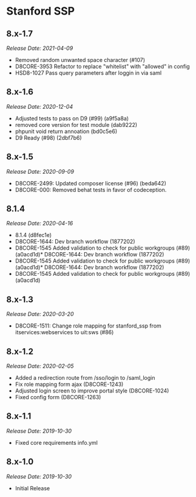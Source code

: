 # Stanford SSP

8.x-1.7
--------------------------------------------------------------------------------
_Release Date: 2021-04-09_

- Removed random unwanted space character (#107)
- D8CORE-3953 Refactor to replace "whitelist" with "allowed" in config
- HSD8-1027 Pass query parameters after loggin in via saml

8.x-1.6
--------------------------------------------------------------------------------
_Release Date: 2020-12-04_

- Adjusted tests to pass on D9 (#99) (a9f5a8a)
- removed core version for test module (dab9222)
- phpunit void return annoation (bd0c5e6)
- D9 Ready (#98) (2dbf7b6)

8.x-1.5
--------------------------------------------------------------------------------
_Release Date: 2020-09-09_

- D8CORE-2499: Updated composer license (#96) (beda642)
- D8CORE-000: Removed behat tests in favor of codeception.

8.1.4
--------------------------------------------------------------------------------
_Release Date: 2020-04-16_

* 8.1.4 (d8fec1e)
* D8CORE-1644: Dev branch workflow (1877202)
* D8CORE-1545 Added validation to check for public workgroups (#89) (a0acd1d)* D8CORE-1644: Dev branch workflow (1877202)
* D8CORE-1545 Added validation to check for public workgroups (#89) (a0acd1d)* D8CORE-1644: Dev branch workflow (1877202)
* D8CORE-1545 Added validation to check for public workgroups (#89) (a0acd1d)

8.x-1.3
--------------------------------------------------------------------------------
_Release Date: 2020-03-20_

- D8CORE-1511: Change role mapping for stanford_ssp from itservices:webservices to uit:sws (#86)

8.x-1.2
--------------------------------------------------------------------------------
_Release Date: 2020-02-05_

- Added a redirection route from /sso/login to /saml_login
- Fix role mapping form ajax (D8CORE-1243)
- Adjusted login screen to improve portal style (D8CORE-1024)
- Fixed config form (D8CORE-1263)

8.x-1.1
--------------------------------------------------------------------------------
_Release Date: 2019-10-30_

- Fixed core requirements info.yml

8.x-1.0
--------------------------------------------------------------------------------
_Release Date: 2019-10-30_

- Initial Release
